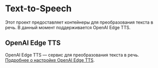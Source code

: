 # Text-to-Speech

Этот проект предоставляет контейнеры для преобразования текста в речь. В данный момент поддерживается OpenAI Edge TTS.  

## OpenAI Edge TTS

OpenAI Edge TTS — сервис для преобразования текста в речь.  
[Подробнее о настройке OpenAI Edge TTS](openai-edge-tts/README.md).
